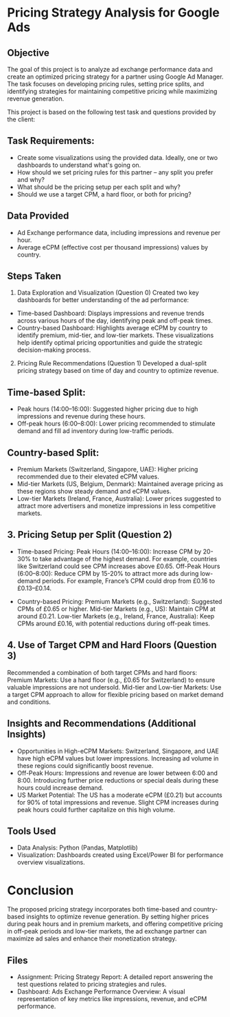 # Pricing Strategy Analysis for Google Ads

## Objective
The goal of this project is to analyze ad exchange performance data and create an optimized pricing strategy for a partner using Google Ad Manager. The task focuses on developing pricing rules, setting price splits, and identifying strategies for maintaining competitive pricing while maximizing revenue generation.

This project is based on the following test task and questions provided by the client:

## Task Requirements:
- Create some visualizations using the provided data. Ideally, one or two dashboards to understand what's going on.
- How should we set pricing rules for this partner – any split you prefer and why?
- What should be the pricing setup per each split and why?
- Should we use a target CPM, a hard floor, or both for pricing?

## Data Provided

- Ad Exchange performance data, including impressions and revenue per hour.
- Average eCPM (effective cost per thousand impressions) values by country.

## Steps Taken

1. Data Exploration and Visualization (Question 0)
Created two key dashboards for better understanding of the ad performance:

- Time-based Dashboard: Displays impressions and revenue trends across various hours of the day, identifying peak and off-peak times.
- Country-based Dashboard: Highlights average eCPM by country to identify premium, mid-tier, and low-tier markets.
These visualizations help identify optimal pricing opportunities and guide the strategic decision-making process.

2. Pricing Rule Recommendations (Question 1)
Developed a dual-split pricing strategy based on time of day and country to optimize revenue.

## Time-based Split:

- Peak hours (14:00–16:00): Suggested higher pricing due to high impressions and revenue during these hours.
- Off-peak hours (6:00–8:00): Lower pricing recommended to stimulate demand and fill ad inventory during low-traffic periods.

## Country-based Split:

- Premium Markets (Switzerland, Singapore, UAE): Higher pricing recommended due to their elevated eCPM values.
- Mid-tier Markets (US, Belgium, Denmark): Maintained average pricing as these regions show steady demand and eCPM values.
- Low-tier Markets (Ireland, France, Australia): Lower prices suggested to attract more advertisers and monetize impressions in less competitive markets.

## 3. Pricing Setup per Split (Question 2)

- Time-based Pricing:
Peak Hours (14:00–16:00): Increase CPM by 20-30% to take advantage of the highest demand. For example, countries like Switzerland could see CPM increases above £0.65.
Off-Peak Hours (6:00–8:00): Reduce CPM by 15-20% to attract more ads during low-demand periods. For example, France’s CPM could drop from £0.16 to £0.13–£0.14.

- Country-based Pricing:
Premium Markets (e.g., Switzerland): Suggested CPMs of £0.65 or higher.
Mid-tier Markets (e.g., US): Maintain CPM at around £0.21.
Low-tier Markets (e.g., Ireland, France, Australia): Keep CPMs around £0.16, with potential reductions during off-peak times.

## 4. Use of Target CPM and Hard Floors (Question 3)
Recommended a combination of both target CPMs and hard floors:
Premium Markets: Use a hard floor (e.g., £0.65 for Switzerland) to ensure valuable impressions are not undersold.
Mid-tier and Low-tier Markets: Use a target CPM approach to allow for flexible pricing based on market demand and conditions.

## Insights and Recommendations (Additional Insights)

- Opportunities in High-eCPM Markets: Switzerland, Singapore, and UAE have high eCPM values but lower impressions. Increasing ad volume in these regions could significantly boost revenue.
- Off-Peak Hours: Impressions and revenue are lower between 6:00 and 8:00. Introducing further price reductions or special deals during these hours could increase demand.
- US Market Potential: The US has a moderate eCPM (£0.21) but accounts for 90% of total impressions and revenue. Slight CPM increases during peak hours could further capitalize on this high volume.

## Tools Used

- Data Analysis: Python (Pandas, Matplotlib)
- Visualization: Dashboards created using Excel/Power BI for performance overview visualizations.

# Conclusion

The proposed pricing strategy incorporates both time-based and country-based insights to optimize revenue generation. By setting higher prices during peak hours and in premium markets, and offering competitive pricing in off-peak periods and low-tier markets, the ad exchange partner can maximize ad sales and enhance their monetization strategy.

## Files
- Assignment: Pricing Strategy Report: A detailed report answering the test questions related to pricing strategies and rules.
- Dashboard: Ads Exchange Performance Overview: A visual representation of key metrics like impressions, revenue, and eCPM performance.
